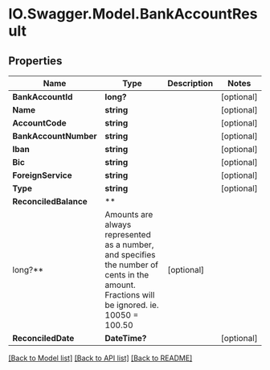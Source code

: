 # IO.Swagger.Model.BankAccountResult

## Properties

 Name                  | Type                                                                                                                                            | Description | Notes
-----------------------|-------------------------------------------------------------------------------------------------------------------------------------------------|-------------|------------
 **BankAccountId**     | **long?**                                                                                                                                       |             | [optional]
 **Name**              | **string**                                                                                                                                      |             | [optional]
 **AccountCode**       | **string**                                                                                                                                      |             | [optional]
 **BankAccountNumber** | **string**                                                                                                                                      |             | [optional]
 **Iban**              | **string**                                                                                                                                      |             | [optional]
 **Bic**               | **string**                                                                                                                                      |             | [optional]
 **ForeignService**    | **string**                                                                                                                                      |             | [optional]
 **Type**              | **string**                                                                                                                                      |             | [optional]
 **ReconciledBalance** | **
 long?**               | Amounts are always represented as a number, and specifies the number of cents in the amount. Fractions will be ignored. ie. 10050 &#x3D; 100.50 | [optional]
 **ReconciledDate**    | **DateTime?**                                                                                                                                   |             | [optional]

[[Back to Model list]](../README.md#documentation-for-models) [[Back to API list]](../README.md#documentation-for-api-endpoints) [[Back to README]](../README.md)

